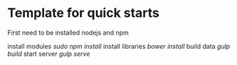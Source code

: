 # Template for quick starts

First need to be installed nodejs and npm

install modules *sudo npm install*
install libraries *bower install*
build data *gulp build*
start server *gulp serve*